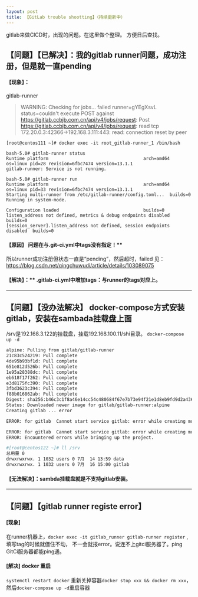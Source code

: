 ```yaml
---
layout: post
title: 【GitLab trouble shootting】（持续更新中）
---
```


gitlab来做CICD时，出现的问题。在这里做个整理。
方便日后查找。

## 【问题】【已解决】：我的gitlab runner问题，成功注册，但是就一直pending
#### 【现象】：
gitlab-runner
> WARNING: Checking for jobs... failed                runner=gYEgXsvL status=couldn't execute POST against https://gitlab.ccbjb.com.cn/api/v4/jobs/request: Post https://gitlab.ccbjb.com.cn/api/v4/jobs/request: read tcp 172.20.0.3:42366->192.168.3.111:443: read: connection reset by peer


```
[root@centos111 ~]# docker exec -it root_gitlab-runner_1 /bin/bash

bash-5.0# gitlab-runner status
Runtime platform                                    arch=amd64 os=linux pid=28 revision=6fbc7474 version=13.1.1
gitlab-runner: Service is not running.
```

```
bash-5.0# gitlab-runner run
Runtime platform                                    arch=amd64 os=linux pid=33 revision=6fbc7474 version=13.1.1
Starting multi-runner from /etc/gitlab-runner/config.toml...  builds=0
Running in system-mode.

Configuration loaded                                builds=0
listen_address not defined, metrics & debug endpoints disabled  builds=0
[session_server].listen_address not defined, session endpoints disabled  builds=0
```

#### 【原因】 问题在与.git-ci.yml中tags没有指定！**
所以runner成功注册但状态一直是“pending”，然后超时，failed
见：https://blog.csdn.net/qingchuwudi/article/details/103089075
#### 【解决】：** .gitlab-ci.yml中增加tags：与runner的tags对应上。

---

## 【问题】【没办法解决】 docker-compose方式安装gitlab，安装在sambada挂载盘上面
/srv是192.168.3.122的挂载盘，挂载192.168.100.11/shi目录。
`docker-compose up -d`

```bash
alpine: Pulling from gitlab/gitlab-runner
21c83c524219: Pull complete
4de95b93bf1d: Pull complete
651e812d526b: Pull complete
1e95a28388dc: Pull complete
eb618f17f262: Pull complete
e3d8175fc390: Pull complete
3fbd3623c394: Pull complete
f88b016862ab: Pull complete
Digest: sha256:b46c3c1f8a46e14cc54c480684f67e7b73e94f21e1d8eb9fd9d2a436b405ccbf
Status: Downloaded newer image for gitlab/gitlab-runner:alpine
Creating gitlab ... error

ERROR: for gitlab  Cannot start service gitlab: error while creating mount source path '/srv/gitlab/logs': chown /srv/gitlab/logs: permission denied

ERROR: for gitlab  Cannot start service gitlab: error while creating mount source path '/srv/gitlab/logs': chown /srv/gitlab/logs: permission denied
ERROR: Encountered errors while bringing up the project.

#[root@centos122 ~]# ll /srv
总用量 0
drwxrwxrwx. 1 1032 users 0 7月  14 13:59 data
drwxrwxrwx. 1 1032 users 0 7月  16 15:00 gitlab
```  

#### 【无法解决】：sambda挂载盘就是不支持gitlab安装。

---

## 【问题】【gitlab runner registe error】

#### [现象] 
在runner机器上，`docker exec -it gitlab_runner gitlab-runner register` ,填写tag的时候就僵住不动，
不一会就报error。说连不上gitci服务器了。ping GitCi服务器都能ping通。

#### [解决] docker 重启 
`systemctl restart docker`
重新关掉容器`docker stop xxx && docker rm xxx`，然后`docker-compose up -d`重启容器



  
